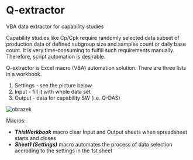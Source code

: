 # Q-extractor
VBA data extractor for capability studies

Capability studies like Cp/Cpk require randomly selected data subset of production data of defined subgroup size and samples count or daily base count.
It is very time-consuming to fulfill such requirements manually. Therefore, script automation is desirable.

Q-extractor is Excel macro (VBA) automation solution. There are three lists in a workbook.
1. Settings - see the picture below
2. Input - fill it with whole data set
3. Output - data for capability SW (i.e. Q-DAS)

![obrazek](https://user-images.githubusercontent.com/3974820/190404266-f32756f7-da1e-42ba-ba3e-66bfca83b248.png)
 
Macros:
- ***ThisWorkbook*** macro clear Input and Output sheets when spreadsheet starts and closes
- ***Sheet1 (Settings)*** macro automates the process of data selection accroding to the settings in the 1st sheet

